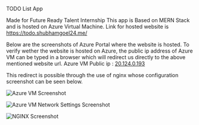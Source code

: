 TODO List App

Made for Future Ready Talent Internship
This app is Based on MERN Stack and is hosted on Azure Virtual Machine.
Link for hosted website is https://todo.shubhamgoel24.me/

Below are the screenshots of Azure Portal where the website is hosted.
To verify wether the website is hosted on Azure, the public ip address of Azure VM can be typed in a browser which will redirect us directly to the above mentioned website url.
Azure VM Public ip : [20.124.0.193](http://20.124.0.193/)

This redirect is possible through the use of nginx whose configuration screenshot can be seen below.


![Azure VM Screenshot](https://user-images.githubusercontent.com/67507184/152322924-77840280-fe97-4a7f-a81b-28ff6605a4e2.png)


![Azure VM Network Settings Screenshot](https://user-images.githubusercontent.com/67507184/152322885-14b03d60-45da-4c8a-a49e-a25dbf7370d4.png)


![NGINX Screenshot](https://user-images.githubusercontent.com/67507184/152321392-0e782fa3-998f-465b-abd5-59aed9956e15.png)
